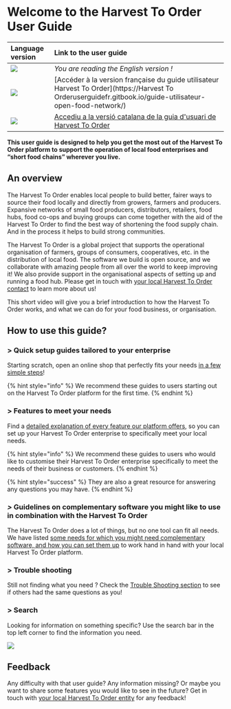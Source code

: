 # Welcome to the Harvest To Order User Guide

| Language version | Link to the user guide |
| :--- | :--- |
| ![](.gitbook/assets/capture-du-2019-09-26-00-38-19.png)  | _You are reading the English version !_ |
| ![](.gitbook/assets/capture-du-2019-09-26-00-38-01.png)  | [Accéder à la version française du guide utilisateur Harvest To Order](https://Harvest To Orderuserguidefr.gitbook.io/guide-utilisateur-open-food-network/) |
| ![](.gitbook/assets/capture-du-2019-09-26-00-37-35.png)  | [Accediu a la versió catalana de la guia d'usuari de Harvest To Order](https://guia.katuma.org/) |

**This user guide is designed to help you get the most out of the Harvest To Order platform to support the operation of local food enterprises and “short food chains” wherever you live.**

## An overview

The Harvest To Order enables local people to build better, fairer ways to source their food locally and directly from growers, farmers and producers. Expansive networks of small food producers, distributors, retailers, food hubs, food co-ops and buying groups can come together with the aid of the Harvest To Order to find the best way of shortening the food supply chain. And in the process it helps to build strong communities.

The Harvest To Order is a global project that supports the operational organisation of farmers, groups of consumers, cooperatives, etc. in the distribution of local food. The software we build is open source, and we collaborate with amazing people from all over the world to keep improving it! We also provide support in the organisational aspects of setting up and running a food hub. Please get in touch with [your local Harvest To Order contact](local-harvest-to-order-organizations-and-contacts.md) to learn more about us!

This short video will give you a brief introduction to how the Harvest To Order works, and what we can do for your food business, or organisation.


## How to use this guide?

### &gt; Quick setup guides tailored to your enterprise

Starting scratch, open an online shop that perfectly fits your needs [in a few simple steps](your-quick-start-on-harvest-to-order-given-who-you-are.md)! 

{% hint style="info" %}
We recommend these guides to users starting out on the Harvest To Order platform for the first time.
{% endhint %}

### &gt; Features to meet your needs

Find a [detailed explanation of every feature our platform offers](basic-features/), so you can set up your Harvest To Order enterprise to specifically meet your local needs.

{% hint style="info" %}
We recommend these guides to users who would like to customise their Harvest To Order enterprise specifically to meet the needs of their business or customers.
{% endhint %}

{% hint style="success" %}
They are also a great resource for answering any questions you may have.
{% endhint %}

### _&gt;_ Guidelines on complementary software you might like to use in combination with the Harvest To Order

The Harvest To Order does a lot of things, but no one tool can fit all needs. We have listed [some needs for which you might need complementary software, and how you can set them up](complementary-tools-software/) to work hand in hand with your local Harvest To Order platform.

### &gt; Trouble shooting

Still not finding what you need ? Check the [Trouble Shooting section](trouble-shooting.md) to see if others had the same questions as you!

### &gt; Search

Looking for information on something specific? Use the search bar in the top left corner to find the information you need.

![](.gitbook/assets/capture-du-2019-09-26-00-49-08.png)

## Feedback

Any difficulty with that user guide? Any information missing? Or maybe you want to share some features you would like to see in the future? Get in touch with [your local Harvest To Order entity](local-harvest-to-order-organizations-and-contacts.md) for any feedback!

